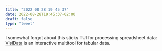 ```yaml
---
title: "2022 08 28 19 45 37"
date: 2022-08-28T19:45:37+02:00
draft: false
type: "tweet"
---
```


I somewhat forgot about this sticky TUI for processing spreadsheet data: [VisiData](https://www.visidata.org/) is an interactive multitool for tabular data.
